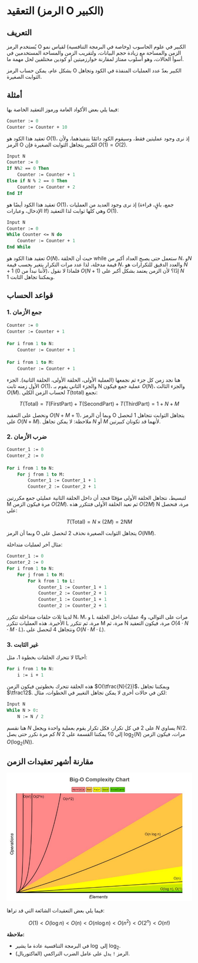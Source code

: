# التعقيد (الرمز O الكبير)

## التعريف

يُستخدم الرمز O الكبير في علوم الحاسوب (وخاصة في البرمجة التنافسية) لقياس نمو الزمن والمساحة مع زيادة حجم البيانات، ولتقريب الزمن والمساحة المستخدمين في أسوأ الحالات، وهو أسلوب ممتاز لمقارنة خوارزميتين أو كودين مختلفين لحل مهمة ما.

بشكل عام، يمكن حساب الرمز O الكبير بعدّ عدد العمليات المنفذة في الكود وتجاهل الثوابت الصغيرة.

## أمثلة

فيما يلي بعض الأكواد العامة ورموز التعقيد الخاصة بها:

```pascal
Counter := 0
Counter := Counter + 10
```

تعقيد هذا الكود هو $O(1)$، إذ نرى وجود عمليتين فقط، وسيقوم الكود دائمًا بتنفيذهما، ولأن الرمز O الكبير يتجاهل الثوابت الصغيرة فإن $O(1)=O(2)$.

```pascal
Input N
Counter := 0
If N%2 == 0 Then
    Counter := Counter + 1
Else if N % 2 == 0 Then
    Counter := Counter + 2
End If
```

تعقيد هذا الكود أيضًا هو $O(1)$، إذ نرى وجود العديد من العمليات (جمع، باقٍ، قراءة الإدخال، وعبارات If) وهي كلها ثوابت لذا التعقيد $O(1)$.

```pascal
Input N
Counter := 0
While Counter <= N do
    Counter := Counter + 1
End While
```

تعقيد هذا الكود هو $O(N)$، حيث أن الحلقة while ستعمل حتى يصبح العداد أكبر من $N$، و$N$ قيمة مدخلة، لذا عدد مرات التكرار يتغير بحسب قيمة $N$، والعدد الدقيق للتكرارات هو $N+1$ (لأننا نبدأ من 0)، فلماذا لا نقول $O(N+1)$ إذًا؟ لأن الزمن يعتمد بشكل أكبر على $N$ ويمكننا تجاهل الثابت 1.

## قواعد الحساب

### 1. جمع الأزمان

```pascal
Counter := 0
Counter := Counter + 1

For i from 1 to N:
    Counter := Counter + 1

For i from 1 to M:
    Counter := Counter + 1
```

هنا نجد زمن كل جزء ثم نجمعها (العملية الأولى، الحلقة الأولى، الحلقة الثانية). الجزء الأول زمنه ثابت $O(1)$، والجزء الثاني يقوم بـ N عملية جمع فيكون $O(N)$، والجزء الثالث $O(M)$. لحساب الزمن الكلي $T(\text{total})$ نجمع:

$$
T(\text{Total}) = T(\text{FirstPart}) + T(\text{SecondPart}) + T(\text{ThirdPart})
= 1 + N + M
$$

ونحصل على التعقيد $O(N + M + 1)$، وبما أن الرمز O يتجاهل الثوابت نتجاهل 1 لنحصل على $O(N + M)$. ملاحظة: لا يمكن تجاهل $N$ أو $M$ لأنهما قد تكونان كبيرتين.

### 2. ضرب الأزمان

```pascal
Counter_1 := 0
Counter_2 := 0

For i from 1 to N:
    For j from 1 to M:
        Counter_1 := Counter_1 + 1
        Counter_2 := Counter_2 + 1
```

لتبسيط، نتجاهل الحلقة الأولى مؤقتًا فنجد أن داخل الحلقة الثانية عمليتَي جمع مكررتين M مرة فيكون الزمن $O(2M)$. ثم نعيد الحلقة الأولى فتتكرر هذه $O(2M)$ N مرة، فنحصل على:

$$
T(\text{Total}) = N \times (2M) = 2NM
$$

وبما أن الرمز O يتجاهل الثوابت الصغيرة نحذف 2 لنحصل على $O(NM)$.

مثال آخر لعمليات متداخلة:

```pascal
Counter_1 := 0
Counter_2 := 0
For i from 1 to N:
    For j from 1 to M:
        For k from 1 to L:
            Counter_1 := Counter_1 + 1
            Counter_2 := Counter_2 + 1
            Counter_1 := Counter_1 + 1
            Counter_2 := Counter_2 + 1
```

لدينا ثلاث حلقات متداخلة تتكرر N، M، و L مرات على التوالي، و4 عمليات داخل الحلقة الأخيرة. هذه العمليات تتكرر L مرة، ثم تتكرر M مرة، ثم N مرة، فيكون التعقيد $O(4 \cdot N \cdot M \cdot L)$، ونتجاهل 4 لنحصل على $O(N \cdot M \cdot L)$.

### 3. غير الثابت

أحيانًا لا تتحرك الحلقات بخطوة 1، مثل:

```pascal
For i from 1 to N:
    i := i + 1
```

هذه الحلقة تتحرك بخطوتين فيكون الزمن $O(\tfrac{N}{2})$، ويمكننا تجاهل $\tfrac12$. لكن في حالات أخرى لا يمكن تجاهل التغيير في الخطوات، مثال:

```pascal
Input N
While N > 0:
    N := N / 2
```

هنا نقسم $N$ على 2 في كل تكرار، فكل تكرار يقوم بعملية واحدة ويجعل $N$ يساوي $N/2$. كم مرة نكرر حتى يصل $N$ إلى 0؟ يمكننا القسمة على 2 $\log_2(N)$ مرات، فيكون الزمن $O(\log_2(N))$.

## مقارنة أشهر تعقيدات الزمن

<div align="center">
    <img src="images/complexity_chart.png" alt="مخطط التعقيد">
</div>

فيما يلي بعض التعقيدات الشائعة التي قد تراها:

$$
O(1) < O(\log n) < O(n) < O(n \log n) < O(n^2) < O(2^n) < O(n!)
$$

**ملاحظة:**

* في البرمجة التنافسية عادة ما يشير $\log$ إلى $\log_2$.
* الرمز `!` يدل على عامل الضرب التراكمي (الفاكتوريال).
